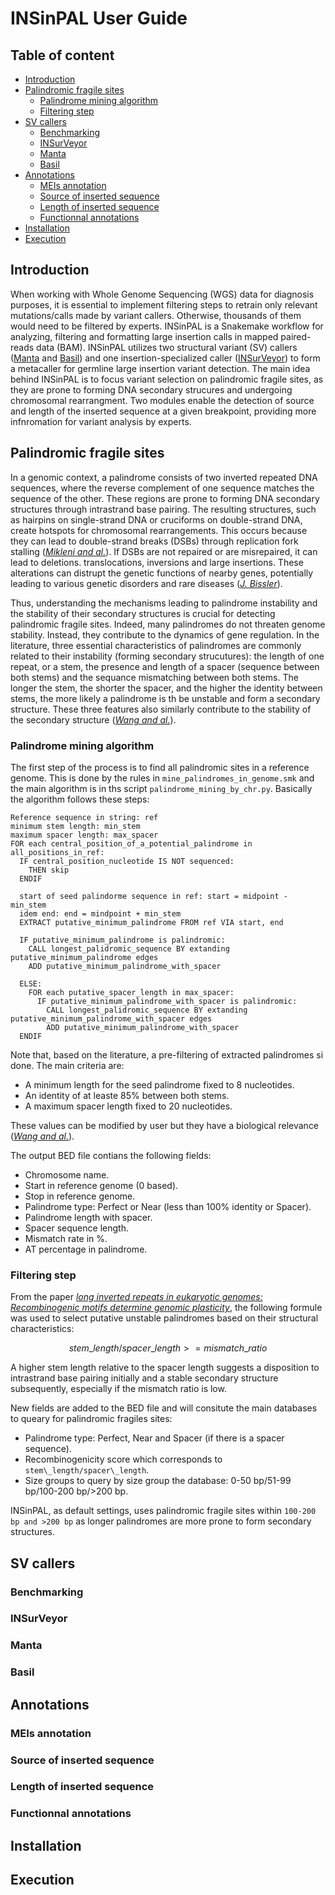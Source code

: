 INSinPAL User Guide
===================

## Table of content

[//]: #

* [Introduction](#Introduction)
* [Palindromic fragile sites](#Palindromic-fragile-sites)
  * [Palindrome mining algorithm](#Palindrome-mining-algorithm)
  * [Filtering step](#Filtering-step)
* [SV callers](#SV-callers)
  * [Benchmarking](#Benchmarking)
  * [INSurVeyor](#INSurVeyor)
  * [Manta](#Manta)
  * [Basil](#Basil)
* [Annotations](#Annotations)
  * [MEIs annotation](#MEIs-annotation)
  * [Source of inserted sequence](#Source-of-inserted-sequence)
  * [Length of inserted sequence](#Length-of-inserted-sequence)
  * [Functionnal annotations](#Functionnal-annotations)
* [Installation](#Installation)  
* [Execution](#Execution)

[//]: #


## Introduction

When working with Whole Genome Sequencing (WGS) data for diagnosis purposes, it is essential to implement filtering steps to retrain only relevant mutations/calls made by variant callers. Otherwise, thousands of them would need to be filtered by experts. INSinPAL is a Snakemake workflow for analyzing, filtering and formatting large insertion calls in mapped paired-reads data (BAM). INSinPAL utilizes two structural variant (SV) callers ([Manta](https://github.com/Illumina/manta) and [Basil](https://github.com/seqan/anise_basil)) and one insertion-specialized caller ([INSurVeyor](https://github.com/kensung-lab/INSurVeyor)) to form a metacaller for germline large insertion variant detection. The main idea behind INSinPAL is to focus variant selection on palindromic fragile sites, as they are prone to forming DNA secondary strucures and undergoing chromosomal rearrangment. Two modules enable the detection of source and length of the inserted sequence at a given breakpoint, providing more infnromation for variant analysis by experts.


## Palindromic fragile sites

In a genomic context, a palindrome consists of two inverted repeated DNA sequences, where the reverse complement of one sequence matches the sequence of the other. These regions are prone to forming DNA secondary structures through intrastrand base pairing. The resulting structures, such as hairpins on single-strand DNA or cruciforms on double-strand DNA, create hotspots for chromosomal rearrangements. This occurs because they can lead to double-strand breaks (DSBs) through replication fork stalling ([*Mikleni and al.*](https://www.mdpi.com/1422-0067/22/6/2840)). If DSBs are not repaired or are misrepaired, it can lead to deletions. translocations, inversions and large insertions. These alterations can distrupt the genetic functions of nearby genes, potentially leading to various genetic disorders and rare diseases ([*J. Bissler*](https://www.imrpress.com/journal/FBL/3/4/10.2741/A284)).

Thus, understanding the mechanisms leading to palindrome instability and the stability of their secondary structures is crucial for detecting palindromic fragile sites. Indeed, many palindromes do not threaten genome stability. Instead, they contribute to the dynamics of gene regulation. In the literature, three essential characteristics of palindromes are commonly related to their instability (forming secondary strucutures): the length of one repeat, or a stem, the presence and length of a spacer (sequence between both stems) and the sequance mismatching between both stems. The longer the stem, the shorter the spacer, and the higher the identity between stems, the more likely a palindrome is th be unstable and form a secondary structure. These three features also similarly contribute to the stability of the secondary structure ([*Wang and al.*]((https://www.sciencedirect.com/science/article/pii/S0014579306000986))).


### Palindrome mining algorithm

The first step of the process is to find all palindromic sites in a reference genome. This is done by the rules in `mine_palindromes_in_genome.smk` and the main algorithm is in ths script `palindrome_mining_by_chr.py`. Basically the algorithm follows these steps:

```
Reference sequence in string: ref
minimum stem length: min_stem
maximum spacer length: max_spacer
FOR each central_position_of_a_potential_palindrome in all_positions_in_ref:
  IF central_position_nucleotide IS NOT sequenced:
    THEN skip
  ENDIF

  start of seed palindorme sequence in ref: start = midpoint - min_stem
  idem end: end = mindpoint + min_stem
  EXTRACT putative_minimum_palindrome FROM ref VIA start, end

  IF putative_minimum_palindrome is palindromic:
    CALL longest_palidromic_sequence BY extanding putative_minimum_palindrome edges
    ADD putative_minimum_palindrome_with_spacer

  ELSE:
    FOR each putative_spacer_length in max_spacer:
      IF putative_minimum_palindrome_with_spacer is palindromic:
        CALL longest_palidromic_sequence BY extanding putative_minimum_palindrome_with_spacer edges
        ADD putative_minimum_palindrome_with_spacer
  ENDIF
```

Note that, based on the literature, a pre-filtering of extracted palindromes si done. The main criteria are:

* A minimum length for the seed palindrome fixed to 8 nucleotides.
* An identity of at leaste 85% between both stems.
* A maximum spacer length fixed to 20 nucleotides.

These values can be modified by user but they have a biological relevance ([*Wang and al.*]((https://www.sciencedirect.com/science/article/pii/S0014579306000986))).

The output BED file contians the following fields:

* Chromosome name.
* Start in reference genome (0 based).
* Stop in reference genome.
* Palindrome type: Perfect or Near (less than 100% identity or Spacer).
* Palindrome length with spacer.
* Spacer sequence length.
* Mismatch rate in %.
* AT percentage in palindrome.


### Filtering step

From the paper [*long inverted repeats in eukaryotic genomes: Recombinogenic motifs determine genomic plasticity*](https://www.sciencedirect.com/science/article/pii/S0014579306000986), the following formule was used to select putative unstable palindromes based on their structural characteristics:

```math
stem\_length/spacer\_length >= mismatch\_ratio
```

A higher stem length relative to the spacer length suggests a disposition to intrastrand base pairing initially and a stable secondary structure subsequently, especially if the mismatch ratio is low.

New fields are added to the BED file and will consitute the main databases to queary for palindromic fragiles sites:

* Palindrome type: Perfect, Near and Spacer (if there is a spacer sequence).
* Recombinogenicity score which corresponds to ```stem\_length/spacer\_length```.
* Size groups to query by size group the database: 0-50 bp/51-99 bp/100-200 bp/>200 bp.

INSinPAL, as default settings, uses palindromic fragile sites within ```100-200 bp and >200 bp``` as longer palindromes are more prone to form secondary structures.

## SV callers

### Benchmarking

### INSurVeyor

### Manta

### Basil

## Annotations

### MEIs annotation

### Source of inserted sequence

### Length of inserted sequence

### Functionnal annotations


## Installation


## Execution
